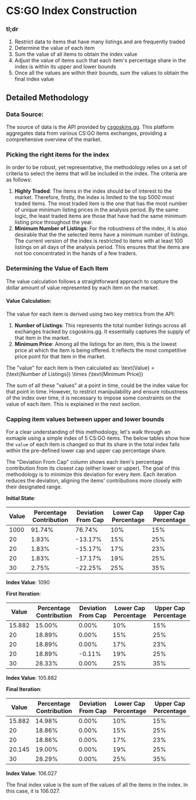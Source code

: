 # CS:GO Index Construction

### tl;dr
1. Restrict data to items that have many listings and are frequently traded
2. Determine the value of each item
3. Sum the value of all items to obtain the index value
4. Adjust the value of items such that each item's percentage share in the index is within its upper and lower bounds
5. Once all the values are within their bounds, sum the values to obtain the final index value

## Detailed Methodology

### Data Source:
The source of data is the API provided by [csgoskins.gg](https://csgoskins.gg/). This platform aggregates data from various CS:GO items exchanges, providing a comprehensive overview of the market.

### Picking the right items for the index

In order to be robust, yet representative, the methodology relies on a set of criteria to select the items that will be included in the index. The criteria are as follows:

1. **Highly Traded**: The items in the index should be of interest to the market. Therefore, firstly, the index is limited to the top 5000 most traded items. The most traded item is the one that has the most number of unique minimum listing prices in the analysis period. By the same logic, the least traded items are those that have had the same minimum listing price throughout the year.
2. **Minimum Number of Listings**: For the robustness of the index, it is also desirable that the the selected items have a minimum number of listings. The current version of the index is restricted to items with at least 100 listings on all days of the analysis period. This ensures that the items are not too concentrated in the hands of a few traders.

### Determining the Value of Each Item

The value calculation follows a straightforward approach to capture the dollar amount of value represented by each item on the market.

#### Value Calculation:
The value for each item is derived using two key metrics from the API:

1. **Number of Listings**: This represents the total number listings across all exchanges tracked by csgoskins.gg. It essentially captures the supply of that item in the market.
2. **Minimum Price**: Among all the listings for an item, this is the lowest price at which the item is being offered. It reflects the most competitive price point for that item in the market.

The "value" for each item is then calculated as:
\text{Value} = (\text{Number of Listings}) \times (\text{Minimum Price})

The sum of all these "values" at a point in time, could be the index value for that point in time. However, to restrict manipulability and ensure robustness of the index over time, it is necessary to impose some constraints on the value of each item. This is explained in the next section.


### Capping item values between upper and lower bounds

For a clear understanding of this methodology, let's walk through an exmaple using a simple index of 5 CS:GO items. The below tables show how the `value` of each item is changed so that its share in the total index falls within the pre-defined lower cap and upper cap percentage share.

The "Deviation From Cap" column shows each item's percentage contribution from its closest cap (either lower or upper). The goal of this methodology is to minimize this deviation for every item. Each iteration reduces the deviation, aligning the items' contributions more closely with their designated range.

**Initial State**:

| Value  | Percentage Contribution | Deviation From Cap | Lower Cap Percentage | Upper Cap Percentage |
|--------|-------------------------|--------------------|----------------------|----------------------|
| 1000   | 91.74%                  | 76.74%             | 10%                  | 15%                  |
| 20     | 1.83%                   | -13.17%            | 15%                  | 25%                  |
| 20     | 1.83%                   | -15.17%            | 17%                  | 23%                  |
| 20     | 1.83%                   | -17.17%            | 19%                  | 25%                  |
| 30     | 2.75%                   | -22.25%            | 25%                  | 35%                  |


**Index Value**: 1090

**First Iteration**:

| Value      | Percentage Contribution | Deviation From Cap | Lower Cap Percentage | Upper Cap Percentage |
|------------|-------------------------|--------------------|----------------------|----------------------|
| 15.882     | 15.00%                  | 0.00%              | 10%                  | 15%                  |
| 20         | 18.89%                  | 0.00%              | 15%                  | 25%                  |
| 20         | 18.89%                  | 0.00%              | 17%                  | 23%                  |
| 20         | 18.89%                  | -0.11%             | 19%                  | 25%                  |
| 30         | 28.33%                  | 0.00%              | 25%                  | 35%                  |

**Index Value**: 105.882

**Final Iteration**:

| Value      | Percentage Contribution | Deviation From Cap | Lower Cap Percentage | Upper Cap Percentage |
|------------|-------------------------|--------------------|----------------------|----------------------|
| 15.882     | 14.98%                  | 0.00%              | 10%                  | 15%                  |
| 20         | 18.86%                  | 0.00%              | 15%                  | 25%                  |
| 20         | 18.86%                  | 0.00%              | 17%                  | 23%                  |
| 20.145     | 19.00%                  | 0.00%              | 19%                  | 25%                  |
| 30         | 28.29%                  | 0.00%              | 25%                  | 35%                  |

**Index Value**: 106.027

The final index value is the sum of the values of all the items in the index. In this case, it is 106.027.